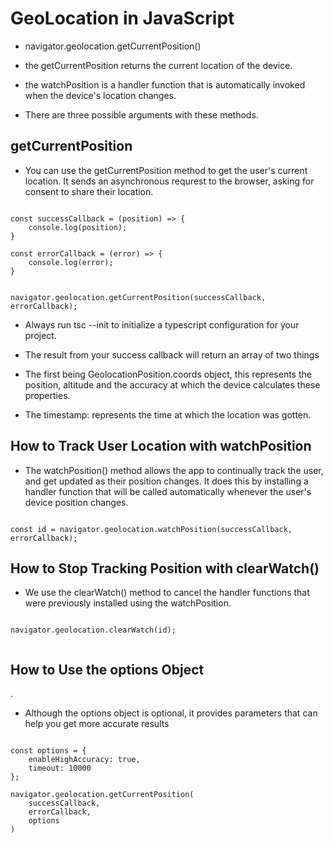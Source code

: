 # GeoLocation in JavaScript

- navigator.geolocation.getCurrentPosition()

- the getCurrentPosition returns the current location of the device.

- the watchPosition is a handler function that is automatically invoked when the device's location changes.

- There are three possible arguments with these methods.

## getCurrentPosition

- You can use the getCurrentPosition method to get the user's current location. It sends an asynchronous requrest to the browser, asking for consent to share their location.

``` TS

const successCallback = (position) => {
    console.log(position);
}

const errorCallback = (error) => {
    console.log(error);
}


navigator.geolocation.getCurrentPosition(successCallback, errorCallback);

```

- Always run tsc --init to initialize a typescript configuration for your project.

- The result from your success callback will return an array of two things

- The first being GeolocationPosition.coords object, this represents the position, altitude and the accuracy at which the device calculates these properties.

- The timestamp: represents the time at which the location was gotten.


## How to Track User Location with watchPosition

- The watchPosition() method allows the app to continually track the user, and get updated as their position changes.  It does this by installing a handler function that will be called automatically whenever the user's device position changes.

``` TS

const id = navigator.geolocation.watchPosition(successCallback, errorCallback);

```

## How to Stop Tracking Position with clearWatch()

- We use the clearWatch() method to cancel the handler functions that were previously installed using the watchPosition.

``` TS

navigator.geolocation.clearWatch(id);


```


## How to Use the options Object
.
- Although the options object is optional, it provides parameters that can help you get more accurate results

``` TS

const options = {
    enableHighAccuracy: true,
    timeout: 10000
};

navigator.geolocation.getCurrentPosition(
    successCallback,
    errorCallback,
    options
)